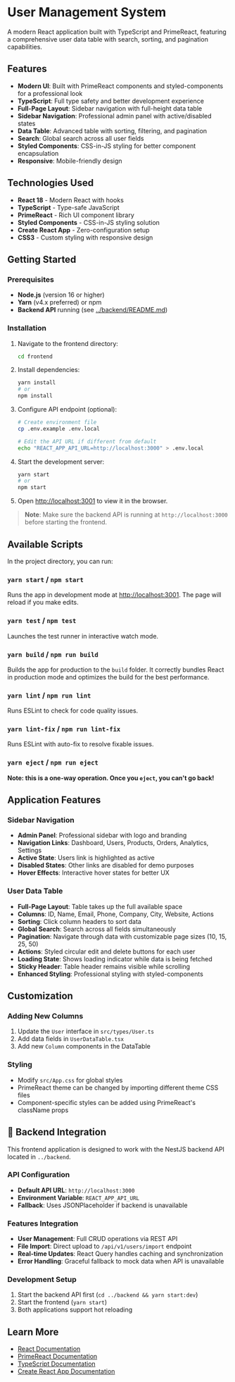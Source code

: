 # User Management System

A modern React application built with TypeScript and PrimeReact, featuring a comprehensive user data table with search, sorting, and pagination capabilities.

## Features

- **Modern UI**: Built with PrimeReact components and styled-components for a professional look
- **TypeScript**: Full type safety and better development experience
- **Full-Page Layout**: Sidebar navigation with full-height data table
- **Sidebar Navigation**: Professional admin panel with active/disabled states
- **Data Table**: Advanced table with sorting, filtering, and pagination
- **Search**: Global search across all user fields
- **Styled Components**: CSS-in-JS styling for better component encapsulation
- **Responsive**: Mobile-friendly design

## Technologies Used

- **React 18** - Modern React with hooks
- **TypeScript** - Type-safe JavaScript
- **PrimeReact** - Rich UI component library
- **Styled Components** - CSS-in-JS styling solution
- **Create React App** - Zero-configuration setup
- **CSS3** - Custom styling with responsive design

## Getting Started

### Prerequisites

- **Node.js** (version 16 or higher)
- **Yarn** (v4.x preferred) or npm
- **Backend API** running (see [../backend/README.md](../backend/README.md))

### Installation

1. Navigate to the frontend directory:
   ```bash
   cd frontend
   ```

2. Install dependencies:
   ```bash
   yarn install
   # or
   npm install
   ```

3. Configure API endpoint (optional):
   ```bash
   # Create environment file
   cp .env.example .env.local
   
   # Edit the API URL if different from default
   echo "REACT_APP_API_URL=http://localhost:3000" > .env.local
   ```

4. Start the development server:
   ```bash
   yarn start
   # or
   npm start
   ```

5. Open [http://localhost:3001](http://localhost:3001) to view it in the browser.

> **Note**: Make sure the backend API is running at `http://localhost:3000` before starting the frontend.

## Available Scripts

In the project directory, you can run:

### `yarn start` / `npm start`

Runs the app in development mode at [http://localhost:3001](http://localhost:3001).
The page will reload if you make edits.

### `yarn test` / `npm test`

Launches the test runner in interactive watch mode.

### `yarn build` / `npm run build`

Builds the app for production to the `build` folder.
It correctly bundles React in production mode and optimizes the build for the best performance.

### `yarn lint` / `npm run lint`

Runs ESLint to check for code quality issues.

### `yarn lint-fix` / `npm run lint-fix`

Runs ESLint with auto-fix to resolve fixable issues.

### `yarn eject` / `npm run eject`

**Note: this is a one-way operation. Once you `eject`, you can't go back!**

## Application Features

### Sidebar Navigation
- **Admin Panel**: Professional sidebar with logo and branding
- **Navigation Links**: Dashboard, Users, Products, Orders, Analytics, Settings
- **Active State**: Users link is highlighted as active
- **Disabled States**: Other links are disabled for demo purposes
- **Hover Effects**: Interactive hover states for better UX

### User Data Table
- **Full-Page Layout**: Table takes up the full available space
- **Columns**: ID, Name, Email, Phone, Company, City, Website, Actions
- **Sorting**: Click column headers to sort data
- **Global Search**: Search across all fields simultaneously
- **Pagination**: Navigate through data with customizable page sizes (10, 15, 25, 50)
- **Actions**: Styled circular edit and delete buttons for each user
- **Loading State**: Shows loading indicator while data is being fetched
- **Sticky Header**: Table header remains visible while scrolling
- **Enhanced Styling**: Professional styling with styled-components

## Customization

### Adding New Columns

1. Update the `User` interface in `src/types/User.ts`
2. Add data fields in `UserDataTable.tsx`
3. Add new `Column` components in the DataTable

### Styling

- Modify `src/App.css` for global styles
- PrimeReact theme can be changed by importing different theme CSS files
- Component-specific styles can be added using PrimeReact's className props

## 🔗 Backend Integration

This frontend application is designed to work with the NestJS backend API located in `../backend`.

### API Configuration
- **Default API URL**: `http://localhost:3000`
- **Environment Variable**: `REACT_APP_API_URL`
- **Fallback**: Uses JSONPlaceholder if backend is unavailable

### Features Integration
- **User Management**: Full CRUD operations via REST API
- **File Import**: Direct upload to `/api/v1/users/import` endpoint
- **Real-time Updates**: React Query handles caching and synchronization
- **Error Handling**: Graceful fallback to mock data when API is unavailable

### Development Setup
1. Start the backend API first (`cd ../backend && yarn start:dev`)
2. Start the frontend (`yarn start`)
3. Both applications support hot reloading

## Learn More
- [React Documentation](https://reactjs.org/)
- [PrimeReact Documentation](https://primefaces.org/primereact/)
- [TypeScript Documentation](https://www.typescriptlang.org/)
- [Create React App Documentation](https://facebook.github.io/create-react-app/docs/getting-started)
